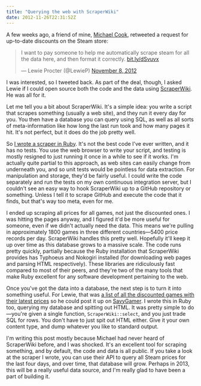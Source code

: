 ```yaml
---
title: "Querying the web with ScraperWiki"
date: 2012-11-26T22:31:52Z
---
```


A few weeks ago, a friend of mine, [Michael
Cook](https://twitter.com/mtrc), retweeted a request for up-to-date
discounts on the Steam store:

> I want to pay someone to help me automatically scrape steam for all
> the data here, and then format it correctly.
> [bit.ly/dSvuvx](http://t.co/yENcBatX "http://bit.ly/dSvuvx")
>
> — Lewie Procter (@LewieP) [November 8,
> 2012](https://twitter.com/LewieP/status/266607012534693888)

I was interested, so I tweeted back. As part of the deal, though, I
asked Lewie if I could open source both the code and the data using
[ScraperWiki](https://scraperwiki.com/). He was all for it.

Let me tell you a bit about ScraperWiki. It's a simple idea: you write a
script that scrapes something (usually a web site), and they run it
every day for you. You then have a database you can query using SQL, as
well as all sorts of meta-information like how long the last run took
and how many pages it hit. It's not perfect, but it does do the job
pretty well.

So [I wrote a scraper in
Ruby](https://scraperwiki.com/scrapers/steam_sale/). It's not the best
code I've ever written, and it has no tests. You use the web browser to
write your script, and testing is mostly resigned to just running it
once in a while to see if it works. I'm actually quite partial to this
approach, as web sites can easily change from underneath you, and so
unit tests would be pointless for data extraction. For manipulation and
storage, they'd be fairly useful. I could write the code separately and
run the tests on my own continuous integration server, but I couldn't
see an easy way to hook ScraperWiki up to a GitHub repository or
something. Unless I tell it to scrape GitHub and execute the code that
it finds, but that's way too meta, even for me.

I ended up scraping all prices for all games, not just the discounted
ones. I was hitting the pages anyway, and I figured it'd be more useful
for someone, even if we didn't actually need the data. This means we're
pulling in approximately 1800 games in three different countries—5400
price records per day. ScraperWiki handles this pretty well. Hopefully
it'll keep it up over time as this database grows to a massive scale.
The code runs pretty quickly, partially because the Ruby installation
that ScraperWiki provides has Typhoeus and Nokogiri installed (for
downloading web pages and parsing HTML respectively). These libraries
are ridiculously fast compared to most of their peers, and they're two
of the many tools that make Ruby excellent for any software development
pertaining to the web.

Once you've got the data into a database, the next step is to turn it
into something useful. For Lewie, that was [a list of all the discounted
games with their latest
prices](https://scraperwiki.com/views/steam_sale_latest/) so he could
post it up on [SavyGamer](http://savygamer.co.uk/). I wrote this in Ruby
too, querying my database and spitting out HTML. It was pretty simple to
do—you're given a single function, `ScraperWiki::select`, and you just
trade SQL for rows. You don't have to just spit out HTML either. Give it
your own content type, and dump whatever you like to standard output.

I'm writing this post mostly because Michael had never heard of
ScraperWiki before, and I was shocked. It's an excellent tool for
scraping something, and by default, the code and data is all public. If
you take a look at the scraper I wrote, you can use their API to query
all Steam prices for the last four days, and over time, that database
will grow. Perhaps in 2013, this will be a really useful data source,
and I'm really glad to have been a part of building it.
